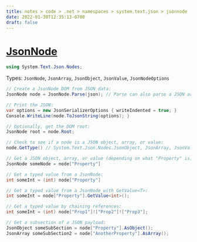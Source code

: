 ```yaml
---
title: notes > code > .net > namespaces > system.text.json > jsonnode
date: 2022-01-30T12:35:13-0700
draft: false
---
```

# [JsonNode](https://docs.microsoft.com/en-us/dotnet/api/system.text.json.nodes.jsonnode?view=net-6.0)
```cs
using System.Text.Json.Nodes;
```

Types: `JsonNode`, `JsonArray`, `JsonObject`, `JsonValue`, `JsonNodeOptions`

```cs
// Create a JsonNode DOM from JSON data:
JsonNode node = JsonNode.Parse(json); // Parse can also parse a JSON array or JSON object.

// Print the JSON:
var options = new JsonSerializerOptions { writeIndented = true; }
Console.WriteLine(node.ToJsonString(options); }

// Optionally, get the DOM root:
JsonNode root = node.Root;

// Check to see if a node is a JSON object, array, or value:
node.GetType() // System.Text.Json.Nodes.JsonObject, JsonArray, JsonValue

// Get a JSON object, array, or value (depending on what "Property" is) from a JsonNode:
JsonNode someNode = node["Property"]

// Get a typed value from a JsonNode:
int someInt = (int) node["Property"]

// Get a typed value from a JsonNode with GetValue<T>:
int someInt = node["Property"].GetValue<int>();

// Get a typed value by chaining references:
int someInt = (int) node["Prop1"]!["Prop2"]!["Prop3"];

// Get a subsection of a JSON payload:
JsonObject someSubSection = node["Property"].AsObject();
JsonArray someSubSection2 = node["AnotherProperty"].AsArray();
```
